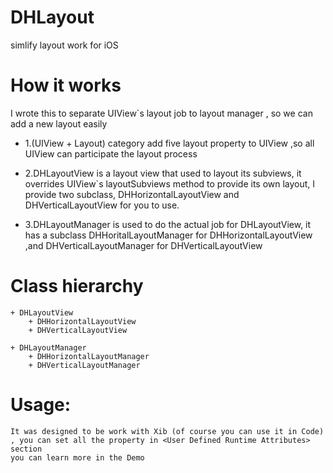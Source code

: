 DHLayout
========

simlify layout work for iOS

# How it works
I wrote this to separate UIView`s layout job to layout manager , so we can add a new layout easily
 
* 1.(UIView + Layout) category  add five layout property to UIView ,so all UIView can participate the layout process

* 2.DHLayoutView is a layout view that used to layout its subviews, it overrides UIView`s layoutSubviews method to provide its own layout, I provide two subclass, DHHorizontalLayoutView and DHVerticalLayoutView for you to use.
 
* 3.DHLayoutManager is used to do the actual job for DHLayoutView, it has a subclass DHHoritalLayoutManager for DHHorizontalLayoutView ,and DHVerticalLayoutManager for DHVerticalLayoutView
 
# Class hierarchy
    + DHLayoutView                          
        + DHHorizontalLayoutView            
        + DHVerticalLayoutView
 
    + DHLayoutManager
        + DHHorizontalLayoutManager
        + DHVerticalLayoutManager
 
# Usage:

    It was designed to be work with Xib (of course you can use it in Code) , you can set all the property in <User Defined Runtime Attributes> section
    you can learn more in the Demo
